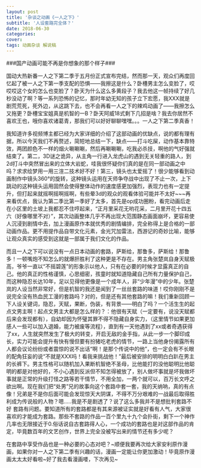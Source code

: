 ```yaml
---
layout: post
title: '杂谈之动画《一人之下》'
subtitle: '人设套路完全体？'
date: 2018-06-30
categories: 
cover: 
tags: 动画杂谈 解说稿
---
```




###国产动画可能不再是你想象的那个样子###



​         国动大热新番一人之下第二季于五月份正式宣布完结，然而那一天，观众们再度回忆起了被一人之下第一季支配的恐惧——我擦这是什么？卧槽男主怎么变脸了，哎哎哎这个女的怎么也变脸了？卧天为什么这么多黄段子？我去他这一帧持续了好几秒没动了啊？等一系列恐怖的记忆，那时年幼无知的孩子立下宏愿，我XXX就是剧荒荒死，死外边，从这跳下去，也不会再看一人之下的辣鸡动画了——我擦怎么又拖更？卧槽宝宝姐真是机智的一B？卧天阿威18式剩下几招是啥？我去你居然不喜欢王也，哦你喜欢诸葛青，那我们可以好好聊聊嘿嘿。。。一人之下第二季真香！

​          我知道许多视频博主都已经为大家详细的介绍了这部动画的优缺点，说的都有理有据，所以今天我们不再赘述，简短地总结一下，缺点——打斗吃屎，动作基本靠特效，两团颜色不一样的烟火唰唰唰，然后再唰唰唰，吃我必杀技，啊他的气好强就结束了。第二，3D谜之诡异，从主角一行进入龙虎山的遇到无关轻重的路人，到2d打斗中突然冒出来的立体大岩蛇，哇我很怀疑你们真的是在同一部动画之中吗？求求绘梦用一用三渲二技术好不好！第三，镜头也太爱摇了！很少能够看到动画制作中镜头360°的旋转，这种镜头运用在天师争夺战中出现了不止一次，上下跳动的这种镜头运用固然会使得整体动作的速度感更加强烈，表现力也有一定提升，但打起来就摇啊摇啊摇啊，有些晕3d的观众的观看体验可能并不太好~~~再来看优点，我认为第二季比第一季好了太多，首先是op成功圈粉，看完动画后走在小区里的土坡上我都忍不住哼起来，“正月里采花无哟花采，二月里开花十四五六（好像哪里不对）”，其次动画整体几乎不再出现大范围静态画面崩坏，更容易使人沉浸到剧情中去，加上漫画原作本就优秀的剧情编排，完全称得上是合格的一部动画作品。更不用提作品自带文化元素，金光咒加雷法，西游记的奇妙比喻，能够让观众真实的感受到这就是一部属于我们文化的作品。

​       而且一人之下可以说没有一点日本动画的套路，萨斯给，那鲁多，萨斯给！那鲁多！一顿嘴炮不知怎么的就爆肝胜利了这种更是不存在。男主角张楚岚自身天赋极高，爷爷一直以“不摇碧莲”的形象示以他人，只有在必要的时候才显露真正的自己。他的真正的性格谨慎，心思细密，孩童时就知道隐藏自己所有力量保护自己，而这种隐忍长达10年，足以见得他更像是一个成年人，非“少年漫”中的少年。张楚岚的人设当然非常好，但是机智的我还是闻到了一丝丝套路的味道！哎你刚刚不是说完全没有热血民工漫的套路吗？对的，但是还有其他套路的嘛！我们重新回顾一下人设关键词，隐忍，天赋，果断，伪装，有背景——明白了吗？一个活生生的起点文男主啊！起点文男主大都是怎么样的？：他很有天赋（一定要有，说没天赋都后来会发现都有），自幼却因为怀璧其罪不得不隐藏自身实力，（这里情节如果更加感人一些可以加入退婚，能力被废等流程），直到有一天他遇到了xx或者奇遇获得了xx，人生就突然发生了极大的转变，开启无敌的金手指，从此一步一个脚印成长，实力可能会提升有快有慢但要有扮猪吃老虎的情节，一路上当他身份揭露所有人都会议论纷纷或者震惊的说不出话“啊！是那个传说中的他”，也一定会有不长眼的配角狂妄的说“不就是XXX吗！看我来挑战他！”最后被安排的明明白白趴在男主的长裤下。男主性格可以随机加入果断机智绝不圣母，比他能打的没他聪明比他聪明的都是对他好的，不小心遇到反派但不知怎得被放了，别人做坏事就是坏我做坏事就是正常的升级打怪之路等若干情节，不用全加，一两个就可以，百万长文呼之欲出啊。现在我们把“处男”兄的故事向这个套路中套一套，我的天纳呐，真的有点像！兄弟是不是你后面可能会发现惊天大阴谋，不得不万分艰难的一战最后取得胜利成为传说般的人物？嗯.....我是不是剧透了？说了这么多我并不是想批判套路不好  套路有问题。要知道所有的套路都是有其来源被证实就是好看有人气，大家很喜欢的才能成为套路。那些不套路的作品一百个里九十九个会扑街，剩下一个神作几率也无限接近于0.俗话说自古套路得人心，一个成功的套路也是对这部作品的肯定，毕竟数百年的文艺创作，世界上完全没被写出来的情节还有多少呢？

​              在套路中享受作品也是一种必要的心态对吧？~顺便我要再次给大家安利原作漫画，如果你对一人之下第二季有兴趣的话，漫画一定能让你更加激动！毕竟原作漫画太太太好看啦~好了我去看漫画喽，下次再见~
